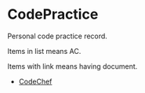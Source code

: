 # CodePractice

Personal code practice record. 

Items in list means AC.

Items with link means having document.

* [CodeChef](https://blog.fish-404.icu/CodePractice/CodeChef/)
